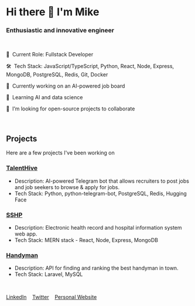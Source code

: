 # Hi there 👋 I'm Mike

### Enthusiastic and innovative engineer
&nbsp;

💼 &nbsp;Current Role: Fullstack Developer 

🛠️ &nbsp;Tech Stack: JavaScript/TypeScript, Python, React, Node, Express, MongoDB, PostgreSQL, Redis, Git, Docker 

🔭 &nbsp;Currently working on an AI-powered job board 

🌱 &nbsp;Learning AI and data science 

👯 &nbsp;I’m looking for open-source projects to collaborate 

&nbsp;

## Projects

Here are a few projects I've been working on

### [TalentHive](https://github.com/miketorreno/TalentHive)
- Description: AI-powered Telegram bot that allows recruiters to post jobs and job seekers to browse & apply for jobs.
- Tech Stack: Python, python-telegram-bot, PostgreSQL, Redis, Hugging Face

### [SSHP](https://github.com/miketorreno/sshp)
- Description: Electronic health record and hospital information system  web app.
- Tech Stack: MERN stack - React, Node, Express, MongoDB

### [Handyman](https://github.com/miketorreno/handyman-api)
- Description: API for finding and ranking the best handyman in town.
- Tech Stack: Laravel, MySQL

&nbsp;

[LinkedIn](https://www.linkedin.com/in/mikiyas-kebede-a2877220a/)
&nbsp;&nbsp;
[Twitter](https://twitter.com/mike_torreno)
&nbsp;&nbsp;
[Personal Website](https://miketorreno.com)
